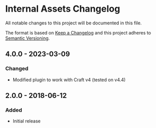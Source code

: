 # Internal Assets Changelog

All notable changes to this project will be documented in this file.

The format is based on [Keep a Changelog](http://keepachangelog.com/) and this project adheres to [Semantic Versioning](http://semver.org/).

## 4.0.0 - 2023-03-09
### Changed
- Modified plugin to work with Craft v4 (tested on v4.4)

## 2.0.0 - 2018-06-12
### Added
- Initial release
